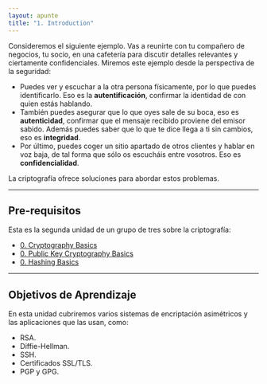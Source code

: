 ```yaml
---
layout: apunte
title: "1. Introduction"
---
```


Consideremos el siguiente ejemplo. Vas a reunirte con tu compañero de negocios, tu socio, en una cafetería para discutir detalles relevantes y ciertamente confidenciales. Miremos este ejemplo desde la perspectiva de la seguridad:

- Puedes ver y escuchar a la otra persona físicamente, por lo que puedes identificarlo. Eso es la **autentificación**, confirmar la identidad de con quien estás hablando.
- También puedes asegurar que lo que oyes sale de su boca, eso es **autenticidad**, confirmar que el mensaje recibido proviene del emisor sabido. Además puedes saber que lo que te dice llega a ti sin cambios, eso es **integridad**.
- Por último, puedes coger un sitio apartado de otros clientes y hablar en voz baja, de tal forma que sólo os escucháis entre vosotros. Eso es **confidencialidad**.

La criptografía ofrece soluciones para abordar estos problemas.

-----------
<h2>Pre-requisitos</h2>
Esta es la segunda unidad de un grupo de tres sobre la criptografía:

- [0. Cryptography Basics](/apuntes/thm/2-cyber-security-101/6-cryptography/1-cryptography-basics/0-cryptography-basics/)
- [0. Public Key Cryptography Basics](/apuntes/thm/2-cyber-security-101/6-cryptography/2-public-key-cryptography-basics/0-public-key-cryptography-basics/)
- [0. Hashing Basics](/apuntes/thm/2-cyber-security-101/6-cryptography/3-hashing-basics/0-hashing-basics/)

---------------
<h2>Objetivos de Aprendizaje</h2>
En esta unidad cubriremos varios sistemas de encriptación asimétricos y las aplicaciones que las usan, como:

- RSA.
- Diffie-Hellman.
- SSH.
- Certificados SSL/TLS.
- PGP y GPG.
